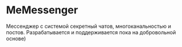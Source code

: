 # MeMessenger
Мессенджер с системой секретный чатов, многоканальностью и постов. Разрабатывается и поддерживается пока на добровольной основе)
